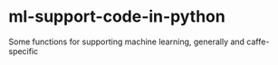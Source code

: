 # ml-support-code-in-python
Some functions for supporting machine learning, generally and caffe-specific
